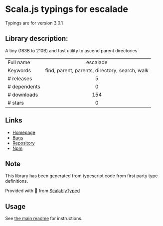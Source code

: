 
# Scala.js typings for escalade

Typings are for version 3.0.1

## Library description:
A tiny (183B to 210B) and fast utility to ascend parent directories

|                    |                 |
| ------------------ | :-------------: |
| Full name          | escalade |
| Keywords           | find, parent, parents, directory, search, walk |
| # releases         | 5 |
| # dependents       | 0 |
| # downloads        | 154 |
| # stars            | 0 |

## Links
- [Homepage](https://github.com/lukeed/escalade#readme)
- [Bugs](https://github.com/lukeed/escalade/issues)
- [Repository](https://github.com/lukeed/escalade)
- [Npm](https://www.npmjs.com/package/escalade)
    


## Note
This library has been generated from typescript code from first party type definitions.

Provided with :purple_heart: from [ScalablyTyped](https://github.com/oyvindberg/ScalablyTyped)

## Usage
See [the main readme](../../readme.md) for instructions.


